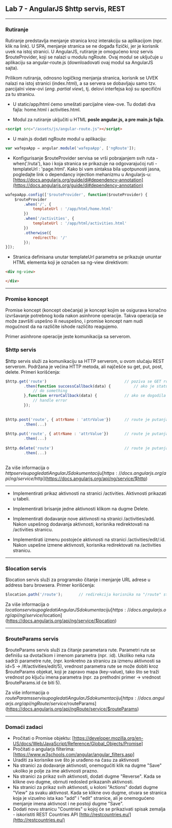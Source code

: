 ﻿## Lab 7 - AngularJS $http servis, REST


----

### Rutiranje

Rutiranje predstavlja menjanje stranica kroz interakciju sa aplikacijom (npr. klik na link). U SPA, menjanje stranica se ne događa fizički, jer je korisnik uvek na istoj stranici.
U AngularJS, rutiranje je omogućeno kroz servis $routeProvider, koji se nalazi u modulu ngRoute. Ovaj modul se uključuje u aplikaciju sa angular-route.js (downloadovati ovaj modul sa AngularJS sajta).

Prilikom rutiranja, odnosno logičkog menjanja stranica, korisnik se UVEK nalazi na istoj stranici (index.html), a sa servera se dobavljaju samo tzv. parcijalni view-ovi (*eng. partial view*),
tj. delovi interfejsa koji su specifični za tu stranicu.

* U static/app/html  ćemo smeštati parcijalne view-ove. Tu dodati dva fajla: home.html i activities.html.

* Modul za rutiranje uključiti u HTML **posle angular.js, a pre main.js fajla**.

```html
<script src="/assets/js/angular-route.js"></script>
```

* U main.js dodati ngRoute modul u aplikaciju:

```javascript
var wafepaApp = angular.module('wafepaApp', ['ngRoute']);
```

* Konfigurisanje $routeProvider servisa se vrši pobrajanjem svih ruta - when('/ruta'), kao i koja stranica se prikazuje na odgovarajućoj ruti - templateUrl : 'page.html'. Kako bi vam sintaksa bila upotpunosti jasna, pogledajte link o dependancy injection mehanizmu u Angularjs-u: [https://docs.angularjs.org/guide/di#dependency-annotation](https://docs.angularjs.org/guide/di#dependency-annotation)

```javascript
wafepaApp.config(['$routeProvider', function($routeProvider) {
	$routeProvider
		.when('/', {
			templateUrl : '/app/html/home.html'
		})
		.when('/activities', {
			templateUrl : '/app/html/activities.html'
		})
		.otherwise({
			redirectTo: '/'
		});
}]);
```

* Stranica definisana unutar templateUrl parametra se prikazuje ununtar HTML elementa koji je označen sa ng-view direktivom:

```html
<div ng-view>

</div>
```


----

### Promise koncept

Promise koncept (koncept obećanja) je koncept kojim se osigurava konačno izvršavanje potrebnog koda nakon asinhrone operacije.
Takva operacija se može završiti uspešno ili neuspešno, i promise koncept  nam nudi mogućnost da na različite ishode različito reagujemo.

Primer asinhrone operacije jeste komunikacija sa serverom. 

### $http servis

$http servis služi za komunikaciju sa HTTP serverom, u ovom slučaju REST serverom. Podržana je većina HTTP metoda, ali najčešće su get, put, post, delete.
Primeri korišćenja:

```javascript
$http.get('route') 									// poziva se GET route (route je putanja resursa ili kolekcije na REST servisu)
		.then(function successCallback(data) {			// ako je status 2xx (npr. 200 OK), u data se nalaze trazeni podaci
			// do something
		},function errorCallback(data) { 			// ako se dogodila greska, tj. ako status nije 2xx
			// handle error
		});
		
		
$http.post('route', { attrName : 'attrValue'})		// route je putanja kolekcije, drugi parametar je objekat koji se dodaje u kolekciju
		.then(...)
		
$http.put('route', { attrName : 'attrValue'})		// route je putanja resursa, drugi parametar je objekat predstavlja izmenjen resurs
		.then(...)
		
$http.delete('route')								// route je putanja resursa koji se briše
		.then(...)
		
```

Za više informacija o $http servisu pogledati AngularJS dokumentaciju [https://docs.angularjs.org/api/ng/service/$http](https://docs.angularjs.org/api/ng/service/$http)

---

* Implementirati prikaz aktivnosti na stranici /activities. Aktivnosti prikazati u tabeli.

* Implementirati brisanje jedne aktivnosti klikom na dugme Delete.

* Implementirati dodavanje nove aktivnosti na stranici /activities/add. Nakon uspešnog dodavanja aktivnosti,
korisnika redirektovati na /activities stranicu.

* Implementirati izmenu postojeće aktivnosti na stranici /activities/edit/:id. Nakon uspešne izmene aktivnosti,
korisnika redirektovati na /activities stranicu.

----

### $location servis

$location servis služi za programsko čitanje i menjanje URL adrese u address baru browsera.
Primer korišćenja:

```javascript
$location.path('/route'); 		// redirekcija korisnika na "/route" stranicu
```

Za više informacija o $location servisu pogledati AngularJS dokumentaciju [https://docs.angularjs.org/api/ng/service/$location](https://docs.angularjs.org/api/ng/service/$location)

----

### $routeParams servis

$routeParams servis služi za čitanje parametara rute. Parametri rute se definišu sa dvotačkom i imenom parametra (npr. :id).
Ukoliko neka ruta sadrži parametre rute, (npr. konkretno za stranicu za izmenu aktivnosti sa id=5 -> /#/activities/edit/5),
vrednost parametra rute se može dobiti kroz $routeParams objekat, koji je zapravo mapa (key-value), tako što se 
traži vrednost po ključu imena parametra (npr. za prethodni primer -> vrednost $routeParams.id će biti 5).

Za više informacija o $routeParams servisu pogledati AngularJS dokumentaciju [https://docs.angularjs.org/api/ngRoute/service/$routeParams](https://docs.angularjs.org/api/ngRoute/service/$routeParams)

----

### Domaći zadaci

* Pročitati o Promise objektu: [https://developer.mozilla.org/en-US/docs/Web/JavaScript/Reference/Global_Objects/Promise]
* Pročitati o angularjs filterima: [https://www.w3schools.com/angular/angular_filters.asp]
* Uraditi za korisnike sve što je urađeno na času za aktivnosti
* Na stranici za dodavanje aktivnosti, onemogućiti klik na dugme "Save" ukoliko je polje za ime aktivnosti prazno.
* Na stranici za prikaz svih aktivnosti, dodati dugme "Reverse". Kada se klikne ovo dugme, obrnuti redosled prikazanih aktivnosti.
* Na stranici za prikaz svih aktivnosti, u koloni "Actions" dodati dugme "View" za svaku aktivnost. Kada se klikne ovo dugme,
otvara se stranica koja je vizuelno ista kao "add" i "edit" stranice, ali je onemogućeno menjanje imena aktivnost i ne postoji dugme "Save".
* Dodati novu stranicu "Countries" u kojoj će se prikazivati spisak zemalja - iskoristiti REST Countries API [http://restcountries.eu/](http://restcountries.eu/)

